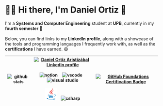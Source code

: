 # 🧑‍💻 Hi there, I'm Daniel Ortiz 👋

I'm a **Systems and Computer Engineering** student at **UPB**, currently in my **fourth semester** 🤩
<br><br>
Below, you can find links to my **LinkedIn profile**, along with a showcase of the tools and programming languages I frequently work with, as well as the **certifications** I have earned. 😄 

| ![github stats](https://github-readme-stats.vercel.app/api/top-langs/?username=dano796&layout=donut&theme=dark) | <a href="https://linkedin.com/in/daniel-ortiz-aristizábal"><img align="center" src="https://cdn.jsdelivr.net/gh/devicons/devicon@latest/icons/linkedin/linkedin-original.svg" alt="Daniel Ortiz Aristizábal LinkedIn profile" width="40" height="40"/></a> <br><br> <img src="https://cdn.jsdelivr.net/gh/devicons/devicon@latest/icons/notion/notion-original.svg" alt="notion" width="40" height="40"/> &nbsp;&nbsp; <img src="https://cdn.jsdelivr.net/gh/devicons/devicon@latest/icons/vscode/vscode-original.svg" alt="vscode" width="40" height="40"/> &nbsp;&nbsp; <img src="https://cdn.jsdelivr.net/gh/devicons/devicon@latest/icons/visualstudio/visualstudio-original.svg" alt="visual studio" width="40" height="40"/> <br><br> <img src="https://raw.githubusercontent.com/devicons/devicon/master/icons/java/java-original.svg" alt="java" width="40" height="40"/> &nbsp; <img src="https://cdn.jsdelivr.net/gh/devicons/devicon@latest/icons/csharp/csharp-original.svg" alt="csharp" width="40" height="40"/> | <a href="https://www.credly.com/badges/8879aa2b-03fe-4348-9c76-ffc044f99933/public_url"><img src="https://images.credly.com/size/340x340/images/024d0122-724d-4c5a-bd83-cfe3c4b7a073/image.png" alt="GitHub Foundations Certification Badge" width="160" height="160"/> |
|:---:|:---:|:---:|

<!--
**dano796/dano796** is a ✨ _special_ ✨ repository because its `README.md` (this file) appears on your GitHub profile.

Here are some ideas to get you started:

- 🔭 I’m currently working on ...
- 🌱 I’m currently learning ...
- 👯 I’m looking to collaborate on ...
- 🤔 I’m looking for help with ...
- 💬 Ask me about ...
- 📫 How to reach me: ...
- 😄 Pronouns: ...
- ⚡ Fun fact: ...
- References:
  https://github.com/anuraghazra/github-readme-stats
  https://github.com/alexandresanlim
  https://github.com/alexandresanlim/Badges4-README.md-Profile
  https://hendrasob.github.io/badges/
  https://devicon.dev
  https://rahuldkjain.github.io/gh-profile-readme-generator/
-->
